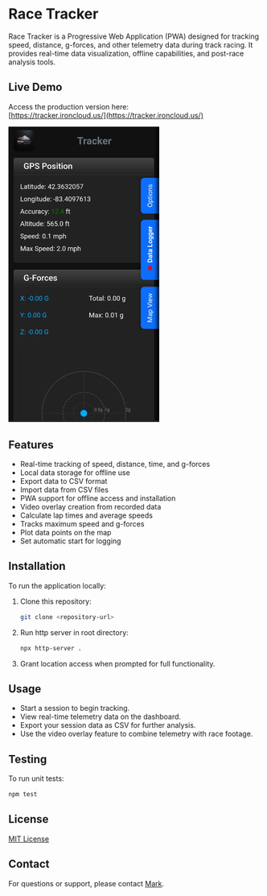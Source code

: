 # Race Tracker

Race Tracker is a Progressive Web Application (PWA) designed for tracking speed, distance, g-forces, and other telemetry data during track racing. It provides real-time data visualization, offline capabilities, and post-race analysis tools.

## Live Demo

Access the production version here:  
[https://tracker.ironcloud.us/](https://tracker.ironcloud.us/)

<img src=ref/Screenshot_20250525.jpg style="width: 300px;" >

## Features

- Real-time tracking of speed, distance, time, and g-forces
- Local data storage for offline use
- Export data to CSV format
- Import data from CSV files
- PWA support for offline access and installation
- Video overlay creation from recorded data
- Calculate lap times and average speeds
- Tracks maximum speed and g-forces
- Plot data points on the map
- Set automatic start for logging

## Installation

To run the application locally:

1. Clone this repository:
    ```bash
    git clone <repository-url>
    ```
2. Run http server in root directory:
    ```bash
    npx http-server .
    ```
3. Grant location access when prompted for full functionality.

## Usage

- Start a session to begin tracking.
- View real-time telemetry data on the dashboard.
- Export your session data as CSV for further analysis.
- Use the video overlay feature to combine telemetry with race footage.

## Testing

To run unit tests:
```bash
npm test
```

## License

[MIT License](LICENSE)

## Contact

For questions or support, please contact [Mark](mailto:mwottreng@yahoo.com).

